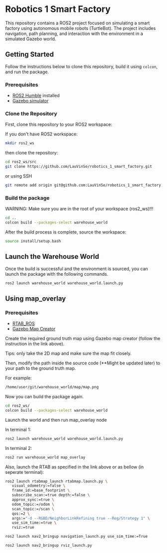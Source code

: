 # Robotics 1 Smart Factory

This repository contains a ROS2 project focused on simulating a smart factory using autonomous mobile robots (TurtleBot). The project includes navigation, path planning, and interaction with the environment in a simulated Gazebo world.

## Getting Started

Follow the instructions below to clone this repository, build it using `colcon`, and run the package.

### Prerequisites

- [ROS2 Humble](https://docs.ros.org/en/humble/Installation.html) installed
- [Gazebo simulator](http://gazebosim.org/)

### Clone the Repository

First, clone this repository to your ROS2 workspace:

If you don't have ROS2 workspace:
```bash
mkdir ros2_ws
```
then clone the repository:
```bash
cd ros2_ws/src
git clone https://github.com/LauVinSe/robotics_1_smart_factory.git
```
or using SSH
```bash
git remote add origin git@github.com:LauVinSe/robotics_1_smart_factory.git
```

### Build the package
WARNING: Make sure you are in the root of your workspace (ros2_ws)!!!
```bash
cd ..
colcon build --packages-select warehouse_world
```
After the build process is complete, source the workspace:
```bash
source install/setup.bash 
```
## Launch the Warehouse World
Once the build is successful and the environment is sourced, you can launch the package with the following commands.
```bash
ros2 launch warehouse_world warehouse_world.launch.py
```

## Using map_overlay
### Prerequisites
- [RTAB_ROS](https://github.com/introlab/rtabmap_ros/tree/humble-devel)
- [Gazebo Map Creator](https://github.com/arshadlab/gazebo_map_creator)

Create the required ground truth map using Gazebo map creator (follow the instruction in the link above).

Tips: only take the 2D map and make sure the map fit closely.

Then, modify the path inside the source code (**Might be updated later) to your path to the ground truth map. 

For example:
```bash
/home/user/git/warehouse_world/map/map.png
```
Now you can build the package again. 
```bash
cd ros2_ws/
colcon build --packages-select warehouse_world
```
Launch the world and then run map_overlay node

In terminal 1:
```bash
ros2 launch warehouse_world warehouse_world.launch.py
```
In terminal 2:
```bash
ros2 run warehouse_world map_overlay
```
Also, launch the RTAB as specified in the link above or as bellow (in seperate terminal):
```bash
ros2 launch rtabmap_launch rtabmap.launch.py \
   visual_odometry:=false \
   frame_id:=base_footprint \
   subscribe_scan:=true depth:=false \
   approx_sync:=true \
   odom_topic:=/odom \
   scan_topic:=/scan \
   qos:=2 \
   args:="-d --RGBD/NeighborLinkRefining true --Reg/Strategy 1" \
   use_sim_time:=true \
   rviz:=true
```
```bash
ros2 launch nav2_bringup navigation_launch.py use_sim_time:=True
```
```bash
ros2 launch nav2_bringup rviz_launch.py
```


